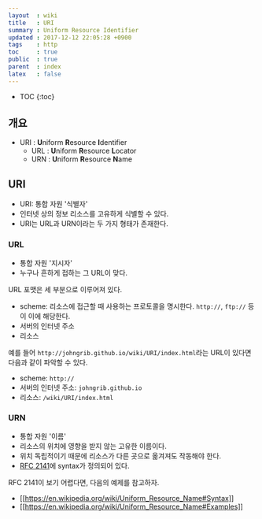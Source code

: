 ```yaml
---
layout  : wiki
title   : URI
summary : Uniform Resource Identifier
updated : 2017-12-12 22:05:28 +0900
tags    : http
toc     : true
public  : true
parent  : index
latex   : false
---
```

* TOC
{:toc}

## 개요

* URI : **U**niform **R**esource **I**dentifier
    * URL : **U**niform **R**esource **L**ocator
    * URN : **U**niform **R**esource **N**ame

## URI

* URI: 통합 자원 '식별자'
* 인터넷 상의 정보 리소스를 고유하게 식별할 수 있다.
* URI는 URL과 URN이라는 두 가지 형태가 존재한다.

### URL

* 통합 자원 '지시자'
* 누구나 흔하게 접하는 그 URL이 맞다.

URL 포맷은 세 부분으로 이루어져 있다.

* scheme: 리소스에 접근할 때 사용하는 프로토콜을 명시한다. `http://`, `ftp://` 등이 이에 해당한다.
* 서버의 인터넷 주소
* 리소스

예를 들어 `http://johngrib.github.io/wiki/URI/index.html`라는 URL이 있다면 다음과 같이 파악할 수 있다.

* scheme: `http://`
* 서버의 인터넷 주소: `johngrib.github.io`
* 리소스: `/wiki/URI/index.html`

### URN

* 통합 자원 '이름'
* 리소스의 위치에 영향을 받지 않는 고유한 이름이다.
* 위치 독립적이기 때문에 리소스가 다른 곳으로 옮겨져도 작동해야 한다.
* [RFC 2141](../RFC/#rfc-2141)에 syntax가 정의되어 있다.

RFC 2141이 보기 어렵다면, 다음의 예제를 참고하자.

* [[https://en.wikipedia.org/wiki/Uniform_Resource_Name#Syntax]]
* [[https://en.wikipedia.org/wiki/Uniform_Resource_Name#Examples]]
